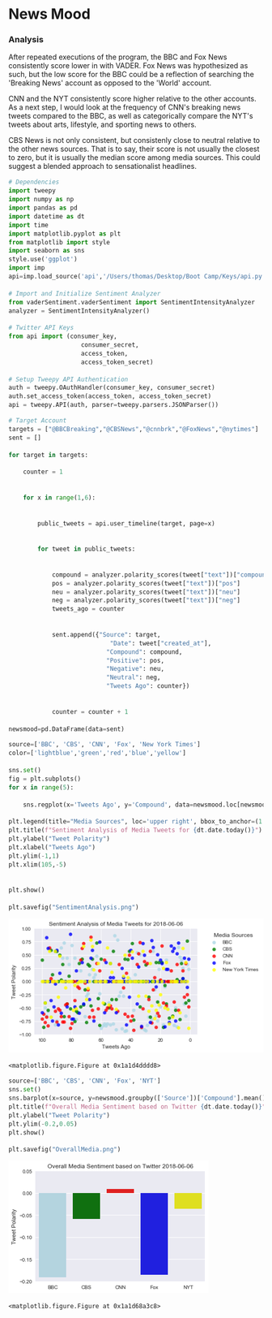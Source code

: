 
# News Mood

### Analysis

After repeated executions of the program, the BBC and Fox News consistently score lower in with VADER.  Fox News was hypothesized as such, but the low score for the BBC could be a reflection of searching the 'Breaking News' account as opposed to the 'World' account.

CNN and the NYT consistently score higher relative to the other accounts. As a next step, I would look at the frequency of CNN's breaking news tweets compared to the BBC, as well as categorically compare the NYT's tweets about arts, lifestyle, and sporting news to others.

CBS News is not only consistent, but consistenly close to neutral relative to the other news sources.  That is to say, their score is not usually the closest to zero, but it is usually the median score among media sources.  This could suggest a blended approach to sensationalist headlines.  


```python
# Dependencies
import tweepy
import numpy as np
import pandas as pd
import datetime as dt
import time
import matplotlib.pyplot as plt
from matplotlib import style
import seaborn as sns
style.use('ggplot')
import imp
api=imp.load_source('api','/Users/thomas/Desktop/Boot Camp/Keys/api.py')

# Import and Initialize Sentiment Analyzer
from vaderSentiment.vaderSentiment import SentimentIntensityAnalyzer
analyzer = SentimentIntensityAnalyzer()

# Twitter API Keys
from api import (consumer_key, 
                    consumer_secret, 
                    access_token, 
                    access_token_secret)

# Setup Tweepy API Authentication
auth = tweepy.OAuthHandler(consumer_key, consumer_secret)
auth.set_access_token(access_token, access_token_secret)
api = tweepy.API(auth, parser=tweepy.parsers.JSONParser())
```


```python
# Target Account
targets = ["@BBCBreaking","@CBSNews","@cnnbrk","@FoxNews","@nytimes"]
sent = []

for target in targets:
    
    counter = 1


    for x in range(1,6):

    
        public_tweets = api.user_timeline(target, page=x)

    
        for tweet in public_tweets:

        
            compound = analyzer.polarity_scores(tweet["text"])["compound"]
            pos = analyzer.polarity_scores(tweet["text"])["pos"]
            neu = analyzer.polarity_scores(tweet["text"])["neu"]
            neg = analyzer.polarity_scores(tweet["text"])["neg"]
            tweets_ago = counter
        
        
            sent.append({"Source": target,
                            "Date": tweet["created_at"], 
                           "Compound": compound,
                           "Positive": pos,
                           "Negative": neu,
                           "Neutral": neg,
                           "Tweets Ago": counter})
        
 
            counter = counter + 1

newsmood=pd.DataFrame(data=sent)
```


```python
source=['BBC', 'CBS', 'CNN', 'Fox', 'New York Times']
color=['lightblue','green','red','blue','yellow']

sns.set()
fig = plt.subplots()
for x in range(5):
    
    sns.regplot(x='Tweets Ago', y='Compound', data=newsmood.loc[newsmood['Source']==targets[x]], fit_reg=False, color=color[x], marker='o', scatter_kws={'s':50})

plt.legend(title="Media Sources", loc='upper right', bbox_to_anchor=(1.4,1), labels=source)
plt.title(f"Sentiment Analysis of Media Tweets for {dt.date.today()}")
plt.ylabel("Tweet Polarity")
plt.xlabel("Tweets Ago")
plt.ylim(-1,1)
plt.xlim(105,-5)


plt.show()
 
plt.savefig("SentimentAnalysis.png")
```


![png](output_7_0.png)



    <matplotlib.figure.Figure at 0x1a1d4dddd8>



```python
source=['BBC', 'CBS', 'CNN', 'Fox', 'NYT']
sns.set()
sns.barplot(x=source, y=newsmood.groupby(['Source'])['Compound'].mean(), palette=color)
plt.title(f"Overall Media Sentiment based on Twitter {dt.date.today()}")
plt.ylabel("Tweet Polarity")
plt.ylim(-0.2,0.05)
plt.show()
 
plt.savefig("OverallMedia.png")
```


![png](output_8_0.png)



    <matplotlib.figure.Figure at 0x1a1d68a3c8>

